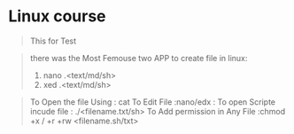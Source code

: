 # Linux course

> This for Test

>there was the Most Femouse two APP to create file in linux:
>1. nano <filename>.<text/md/sh>
>2. xed  <filename>.<text/md/sh>


>To Open the file Using : cat <Filename>
>To Edit File :nano/edx : <filename>
>To open Scripte incude file : ./<filename.txt/sh>
>To Add permission in Any File :chmod +x / +r +rw <filename.sh/txt>